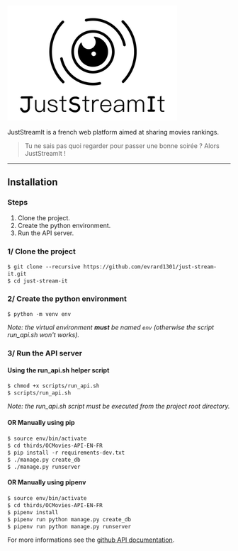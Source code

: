 ![](res/logo.png)

JustStreamIt is a french web platform aimed at sharing movies rankings.

> Tu ne sais pas quoi regarder pour passer une bonne soirée ? Alors JustStreamIt !

---

## Installation

### Steps
1. Clone the project.
2. Create the python environment.
3. Run the API server.


### 1/ Clone the project
```
$ git clone --recursive https://github.com/evrard1301/just-stream-it.git
$ cd just-stream-it
```

### 2/ Create the python environment
```
$ python -m venv env
```

*Note: the virtual environment **must** be named ``env`` (otherwise the script run_api.sh won't works).*


### 3/ Run the API server
#### Using the run_api.sh helper script
```
$ chmod +x scripts/run_api.sh
$ scripts/run_api.sh
```
*Note: the run_api.sh script must be executed from the project root directory.*

####  OR Manually using pip
```
$ source env/bin/activate
$ cd thirds/OCMovies-API-EN-FR
$ pip install -r requirements-dev.txt
$ ./manage.py create_db
$ ./manage.py runserver
```

####  OR Manually using pipenv
```
$ source env/bin/activate
$ cd thirds/OCMovies-API-EN-FR
$ pipenv install
$ pipenv run python manage.py create_db
$ pipenv run python manage.py runserver
```

For more informations see the [github API documentation](https://github.com/OpenClassrooms-Student-Center/OCMovies-API-EN-FR/blob/master/README.md).
